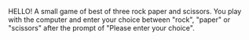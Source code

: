 HELLO! A small game of best of three rock paper and scissors. You play with the computer and enter your choice between "rock", "paper" or "scissors" after the prompt of "Please enter your choice".
